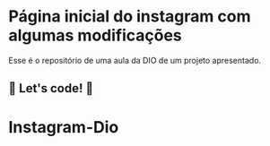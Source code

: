 # Página inicial do instagram com algumas modificações

Esse é o repositório de uma aula da DIO de um projeto apresentado.

## 🚀 Let's code! 🚀

# Instagram-Dio
